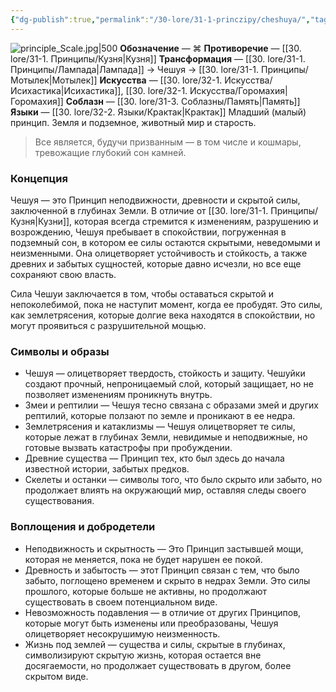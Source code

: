 ```yaml
---
{"dg-publish":true,"permalink":"/30-lore/31-1-princzipy/cheshuya/","tags":["незримое/принцип"]}
---
```


![principle_Scale.jpg|500](/img/user/90.%20files/principle_Scale.jpg)
**Обозначение** — ⌘
**Противоречие** — [[30. lore/31-1. Принципы/Кузня\|Кузня]]
**Трансформация** —  [[30. lore/31-1. Принципы/Лампада\|Лампада]] → Чешуя →  [[30. lore/31-1. Принципы/Мотылек\|Мотылек]] 
**Искусства** — [[30. lore/32-1. Искусства/Исихастика\|Исихастика]], [[30. lore/32-1. Искусства/Горомахия\|Горомахия]]
**Соблазн** — [[30. lore/31-3. Соблазны/Память\|Память]]
**Языки** — [[30. lore/32-2. Языки/Крактак\|Крактак]]
Младший (малый) принцип. Земля и подземное, животный мир и старость.

> Все является, будучи призванным — в том числе и кошмары, тревожащие глубокий сон камней.

### Концепция
Чешуя — это Принцип неподвижности, древности и скрытой силы, заключенной в глубинах Земли. В отличие от [[30. lore/31-1. Принципы/Кузня\|Кузни]], которая всегда стремится к изменениям, разрушению и возрождению, Чешуя пребывает в спокойствии, погруженная в подземный сон, в котором ее силы остаются скрытыми, неведомыми и неизменными. Она олицетворяет устойчивость и стойкость, а также древних и забытых сущностей, которые давно исчезли, но все еще сохраняют свою власть.

Сила Чешуи заключается в том, чтобы оставаться скрытой и непоколебимой, пока не наступит момент, когда ее пробудят. Это силы, как землетрясения, которые долгие века находятся в спокойствии, но могут проявиться с разрушительной мощью. 
### Символы и образы
- Чешуя — олицетворяет твердость, стойкость и защиту. Чешуйки создают прочный, непроницаемый слой, который защищает, но не позволяет изменениям проникнуть внутрь.
- Змеи и рептилии — Чешуя тесно связана с образами змей и других рептилий, которые ползают по земле и проникают в ее недра. 
- Землетрясения и катаклизмы — Чешуя олицетворяет те силы, которые лежат в глубинах Земли, невидимые и неподвижные, но готовые вызвать катастрофы при пробуждении.
- Древние существа — Принцип тех, кто был здесь до начала известной истории, забытых предков.
- Скелеты и останки — символы того, что было скрыто или забыто, но продолжает влиять на окружающий мир, оставляя следы своего существования.
### Воплощения и добродетели
- Неподвижность и скрытность — Это Принцип застывшей мощи, которая не меняется, пока не будет нарушен ее покой.
- Древность и забытость — этот Принцип связан с тем, что было забыто, поглощено временем и скрыто в недрах Земли. Это силы прошлого, которые больше не активны, но продолжают существовать в своем потенциальном виде.
- Невозможность подавления — в отличие от других Принципов, которые могут быть изменены или преобразованы, Чешуя олицетворяет несокрушимую неизменность.
- Жизнь под землей — существа и силы, скрытые в глубинах, символизируют скрытую жизнь, которая остается вне досягаемости, но продолжает существовать в другом, более скрытом виде. 